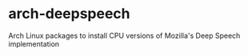 # arch-deepspeech
Arch Linux packages to install CPU versions of Mozilla's Deep Speech implementation
